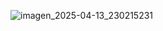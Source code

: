 ![imagen_2025-04-13_230215231](https://github.com/user-attachments/assets/a3a2b179-57b7-467a-955b-f73829a0724a)
